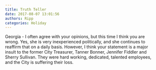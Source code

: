 ```yaml
---
title: Truth Teller
date: 2017-08-07 13:01:56
authors: Ripp
categories: Holiday
---
```


 Georgia - I often agree with your opinions, but this time I think you are  wrong. Yes, she is very inexperienced politically, and she continues to reaffirm that on a daily basis.  However, I think your statement is a major insult to the former City Treasurer, Tanner Bonner, Jennifer Fiddler and Sherry Sullivan. They were hard working, dedicated, talented employees, and the City is suffering their loss.